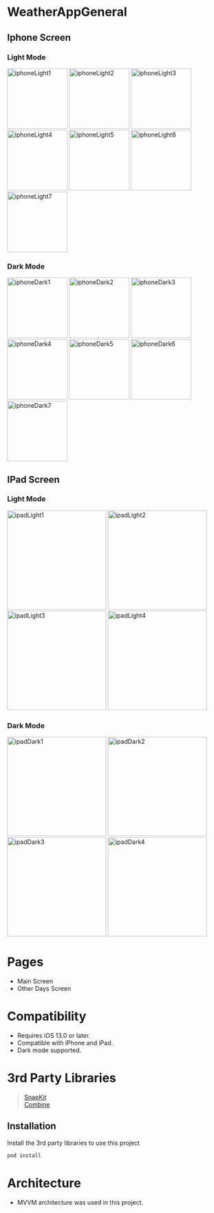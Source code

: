 # WeatherAppGeneral
## Iphone Screen

### Light Mode
<img width="140" alt="iphoneLight1" src="https://user-images.githubusercontent.com/47946453/125917349-79e36049-14a2-434c-a2f3-104922ca772b.png"> <img width="140" alt="iphoneLight2" src="https://user-images.githubusercontent.com/47946453/125917489-5756f4a8-ecc1-448e-b29c-ba3f0da88870.png"> <img width="140" alt="iphoneLight3" src="https://user-images.githubusercontent.com/47946453/125917497-61276818-cc1d-45bc-aebe-57432c44204e.png"> <img width="140" alt="iphoneLight4" src="https://user-images.githubusercontent.com/47946453/125917503-402d7bc6-07d8-4dae-a286-10ef1843ca2c.png"> <img width="140" alt="iphoneLight5" src="https://user-images.githubusercontent.com/47946453/125917509-33646878-1fd2-4910-abe9-d0c959c8f941.png"> <img width="140" alt="iphoneLight6" src="https://user-images.githubusercontent.com/47946453/125917511-cd3c8edd-f923-47d2-91ce-fd3b6325d795.png"> <img width="140" alt="iphoneLight7" src="https://user-images.githubusercontent.com/47946453/125918600-08eac61e-1fd5-4146-98a6-f34b94e945d0.png">

### Dark Mode
<img width="140" alt="iphoneDark1" src="https://user-images.githubusercontent.com/47946453/125923173-8183c152-6814-410a-9d6a-e3dee54e6e06.png"> <img width="140" alt="iphoneDark2" src="https://user-images.githubusercontent.com/47946453/125923180-ff04f27e-761d-445b-ac2e-3fbd2debab79.png"> <img width="140" alt="iphoneDark3" src="https://user-images.githubusercontent.com/47946453/125923182-da48ee00-0704-4b04-bb51-0384a5337538.png"> <img width="140" alt="iphoneDark4" src="https://user-images.githubusercontent.com/47946453/125923186-a94b6f91-ac7f-411a-b82e-fef73925b8e1.png"> <img width="140" alt="iphoneDark5" src="https://user-images.githubusercontent.com/47946453/125923190-a8363800-a313-4bc9-940d-1edc4d81a41e.png"> <img width="140" alt="iphoneDark6" src="https://user-images.githubusercontent.com/47946453/125923193-a3b59cf6-9746-4672-a598-fcda7605a6f3.png"> <img width="140" alt="iphoneDark7" src="https://user-images.githubusercontent.com/47946453/125923195-70b5c107-4fdd-4eb9-a1f0-c2ae333cce11.png">


## IPad Screen

### Light Mode
<img width="230" alt="ipadLight1" src="https://user-images.githubusercontent.com/47946453/125924063-3189fa1b-3c20-4632-acdf-3285ea589526.png"> <img width="230" alt="ipadLight2" src="https://user-images.githubusercontent.com/47946453/125924069-44563e40-3433-46fb-a0c3-e61a81c9960a.png"> <img width="230" alt="ipadLight3" src="https://user-images.githubusercontent.com/47946453/125924075-8ebb4e1b-af19-4a12-83d6-24e5c8b6e37f.png"> <img width="230" alt="ipadLight4" src="https://user-images.githubusercontent.com/47946453/125924078-4f35eafe-9463-47ee-b5b4-5da9e526c776.png">

### Dark Mode
<img width="230" alt="ipadDark1" src="https://user-images.githubusercontent.com/47946453/125924809-78b94415-e8ed-4b79-94dd-97eecfe01806.png"> <img width="230" alt="ipadDark2" src="https://user-images.githubusercontent.com/47946453/125924818-a55ccb3f-d26d-49fc-8951-5aa1484e7335.png"> <img width="230" alt="ipadDark3" src="https://user-images.githubusercontent.com/47946453/125926685-6357e098-046d-4e1f-9f17-ead424fcc5f3.png"> <img width="230" alt="ipadDark4" src="https://user-images.githubusercontent.com/47946453/125924830-f772465f-2e19-41c7-86d1-f919ad968694.png">


# Pages
- Main Screen
- Other Days Screen

# Compatibility
- Requires iOS 13.0 or later. 
- Compatible with iPhone and iPad.
- Dark mode supported.

# 3rd Party Libraries
> <a href="https://github.com/SnapKit/SnapKit">SnapKit</a>\
> <a href="https://github.com/Combine/Combine">Combine</a>

## Installation
Install the 3rd party libraries to use this project

```bash
pod install
```

# Architecture
- MVVM architecture was used in this project.
